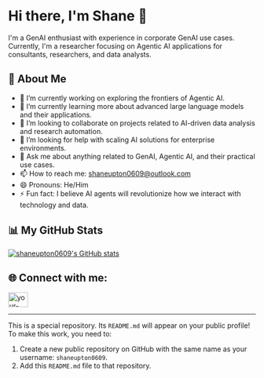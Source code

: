 # Hi there, I'm Shane 👋

I'm a GenAI enthusiast with experience in corporate GenAI use cases. Currently, I'm a researcher focusing on Agentic AI applications for consultants, researchers, and data analysts.

## 🚀 About Me

- 🔭 I’m currently working on exploring the frontiers of Agentic AI.
- 🌱 I’m currently learning more about advanced large language models and their applications.
- 👯 I’m looking to collaborate on projects related to AI-driven data analysis and research automation.
- 🤔 I’m looking for help with scaling AI solutions for enterprise environments.
- 💬 Ask me about anything related to GenAI, Agentic AI, and their practical use cases.
- 📫 How to reach me: [shaneupton0609@outlook.com](mailto:shaneupton0609@outlook.com)
- 😄 Pronouns: He/Him
- ⚡ Fun fact: I believe AI agents will revolutionize how we interact with technology and data.

## 📊 My GitHub Stats

[![shaneupton0609's GitHub stats](https://github-readme-stats.vercel.app/api?username=shaneupton0609&show_icons=true&theme=radical)](https://github.com/anuraghazra/github-readme-stats)

## 🌐 Connect with me:

<p align="left">
<a href="https://www.linkedin.com/in/your-linkedin-profile" target="blank"><img align="center" src="https://raw.githubusercontent.com/rahuldkjain/github-profile-readme-generator/master/src/images/icons/Social/linked-in-alt.svg" alt="your-linkedin-profile" height="30" width="40" /></a>
</p>

---

This is a special repository. Its `README.md` will appear on your public profile!
To make this work, you need to:
1. Create a new public repository on GitHub with the same name as your username: `shaneupton0609`.
2. Add this `README.md` file to that repository.
